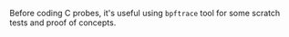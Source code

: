 Before coding C probes, it's useful using `bpftrace` tool for some scratch tests and proof of
concepts.

